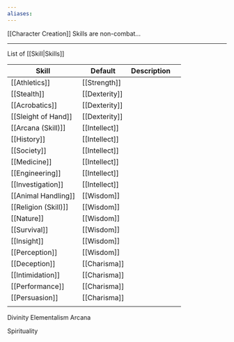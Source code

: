 ```yaml
---
aliases:
---
```


[[Character Creation]]
Skills are non-combat...

----

List of [[Skill|Skills]]

| Skill                | Default       | Description |     |
| -------------------- | ------------- | ----------- | --- |
| [[Athletics]]        | [[Strength]]  |             |     |
| [[Stealth]]          | [[Dexterity]] |             |     |
| [[Acrobatics]]       | [[Dexterity]] |             |     |
| [[Sleight of Hand]]  | [[Dexterity]] |             |     |
| [[Arcana (Skill)]]   | [[Intellect]] |             |     |
| [[History]]          | [[Intellect]] |             |     |
| [[Society]]          | [[Intellect]] |             |     |
| [[Medicine]]         | [[Intellect]] |             |     |
| [[Engineering]]      | [[Intellect]] |             |     |
| [[Investigation]]    | [[Intellect]] |             |     |
| [[Animal Handling]]  | [[Wisdom]]    |             |     |
| [[Religion (Skill)]] | [[Wisdom]]    |             |     |
| [[Nature]]           | [[Wisdom]]    |             |     |
| [[Survival]]         | [[Wisdom]]    |             |     |
| [[Insight]]          | [[Wisdom]]    |             |     |
| [[Perception]]       | [[Wisdom]]    |             |     |
| [[Deception]]        | [[Charisma]]  |             |     |
| [[Intimidation]]     | [[Charisma]]  |             |     |
| [[Performance]]      | [[Charisma]]  |             |     |
| [[Persuasion]]       | [[Charisma]]  |             |     |
|                      |               |             |     |
Divinity
Elementalism
Arcana

Spirituality
